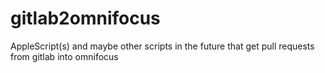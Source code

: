 gitlab2omnifocus
================

AppleScript(s) and maybe other scripts in the future that get pull requests from gitlab into omnifocus
